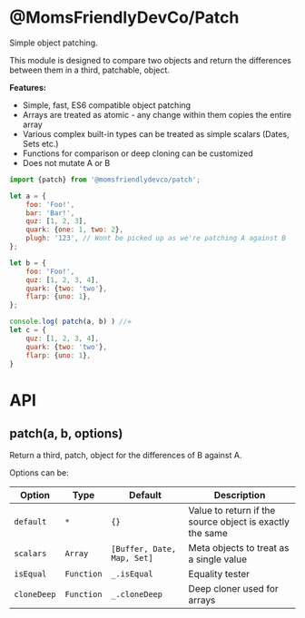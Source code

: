 @MomsFriendlyDevCo/Patch
========================
Simple object patching.

This module is designed to compare two objects and return the differences between them in a third, patchable, object.

**Features:**
* Simple, fast, ES6 compatible object patching
* Arrays are treated as atomic - any change within them copies the entire array
* Various complex built-in types can be treated as simple scalars (Dates, Sets etc.)
* Functions for comparison or deep cloning can be customized
* Does not mutate A or B


```javascript
import {patch} from '@momsfriendlydevco/patch';

let a = {
    foo: 'Foo!',
    bar: 'Bar!',
    quz: [1, 2, 3],
    quark: {one: 1, two: 2},
    plugh: '123', // Wont be picked up as we're patching A against B
};

let b = {
    foo: 'Foo!',
    quz: [1, 2, 3, 4],
    quark: {two: 'two'},
    flarp: {uno: 1},
};

console.log( patch(a, b) ) //=
let c = {
    quz: [1, 2, 3, 4],
    quark: {two: 'two'},
    flarp: {uno: 1},
}
```


API
===

patch(a, b, options)
--------------------
Return a third, patch, object for the differences of B against A.

Options can be:

| Option      | Type       | Default                    | Description                                              |
|-------------|------------|----------------------------|----------------------------------------------------------|
| `default`   | `*`        | `{}`                       | Value to return if the source object is exactly the same |
| `scalars`   | `Array`    | `[Buffer, Date, Map, Set]` | Meta objects to treat as a single value                  |
| `isEqual`   | `Function` | `_.isEqual`                | Equality tester                                          |
| `cloneDeep` | `Function` | `_.cloneDeep`              | Deep cloner used for arrays                              |
